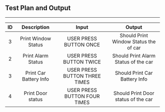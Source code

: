 ## Test Plan and Output
---
| ID | Description | Input | Output |
|:------:|:-------:|:------:|:------:|
| 3 | Print Window Status | USER PRESS BUTTON ONCE | Should Print Window Status the of car |
| 2 | Print Alarm Status | USER PRESS BUTTON TWICE | Should Print Alarm Status of the car |
| 3 | Print Car Battery Info | USER PRESS BUTTON THREE TIMES | Should Print Car Battery Info | Should Print Car Battery Info |
| 4 | Print Door status | USER PRESS BUTTON FOUR TIMES | Should Print Door status of the car |
